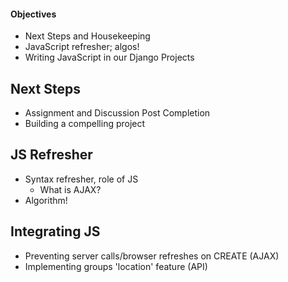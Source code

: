 #### Objectives
-   Next Steps and Housekeeping
-   JavaScript refresher; algos!
-   Writing JavaScript in our Django Projects

## Next Steps
-   Assignment and Discussion Post Completion
-   Building a compelling project

## JS Refresher
-   Syntax refresher, role of JS
    -   What is AJAX?
-   Algorithm!

## Integrating JS
-   Preventing server calls/browser refreshes on CREATE (AJAX)
-   Implementing groups 'location' feature (API)


